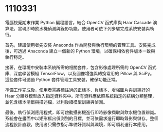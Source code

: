 # 1110331
電腦視覺期末作業
 Python 編程語言，結合 OpenCV 函式庫與 Haar Cascade 演算法，實現即時飲水機偵測與錄影功能。使用者可依下列步驟完成系統安裝與執行。

首先，建議使用者先安裝 Anaconda 作為開發與執行環境的管理工具。安裝完成後，可透過 Anaconda 建立一個新的 Python 環境，以確保相依套件版本一致與執行穩定。

接著，在環境中安裝本系統所需的相關套件，包含影像處理所需的 OpenCV 函式庫、深度學習模組 TensorFlow，以及圖像增強與轉換常用的 Pillow 與 SciPy。這些套件可透過 Python 套件管理工具安裝，確保功能正常。

準備工作完成後，使用者需將標註過的正樣本、負樣本、增強圖片與訓練好的 Haar 分類器模型放入指定資料夾中。所有資料應依照系統指定的結構分類整理，並包含樣本清單與描述檔，以利後續模型訓練與偵測。

最後，執行偵測應用程式，即可啟動攝影機進行即時影像擷取與飲水機位置辨識。系統會在畫面中以矩形框出偵測到的目標，並可依需求進行即時錄影與儲存。整個流程設計直觀，使用者只需依指示準備好資料與環境，即可順利運行本應用。
